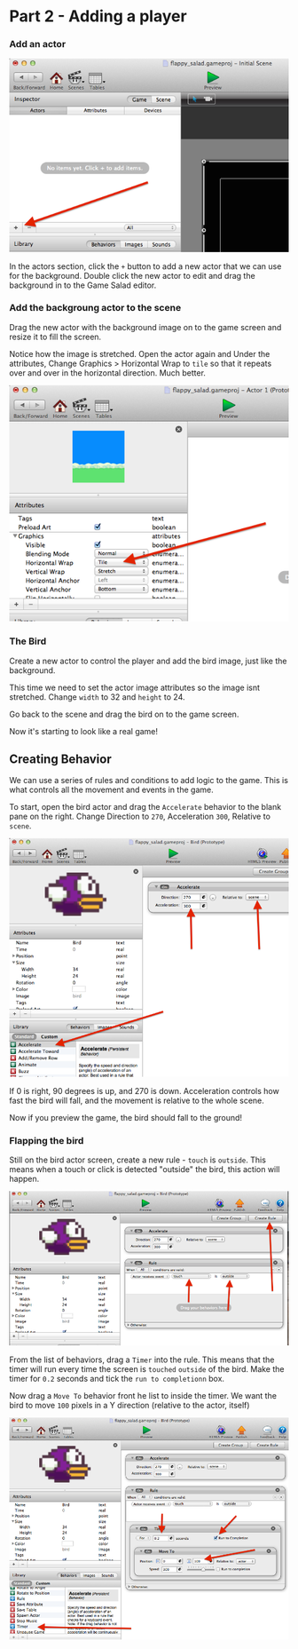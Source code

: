 # Part 2 - Adding a player

### Add an actor

![add actor](screenshots/1_add_actor.png)

In the actors section, click the `+` button to add a new actor that we can use for the background. Double click the new actor to edit and drag the background in to the Game Salad editor.

### Add the backgroung actor to the scene
Drag the new actor with the background image on to the game screen and resize it to fill the screen.

Notice how the image is stretched. Open the actor again and Under the attributes, Change Graphics > Horizontal Wrap to `tile` so that it repeats over and over in the horizontal direction. Much better.

![change attributes](screenshots/2_actor_graphics.png)

### The Bird
Create a new actor to control the player and add the bird image, just like the background.

This time we need to set the actor image attributes so the image isnt stretched. Change `width` to 32 and `height` to 24.

Go back to the scene and drag the bird on to the game screen.

Now it's starting to look like a real game!

## Creating Behavior

We can use a series of rules and conditions to add logic to the game. This is what controls all the movement and events in the game.

To start, open the bird actor and drag the `Accelerate` behavior to the blank pane on the right. Change Direction to `270`, Acceleration `300`, Relative to `scene`.

![add acceleration](screenshots/3_gravity.png)

If 0 is right, 90 degrees is up, and 270 is down. Acceleration controls how fast the bird will fall, and the movement is relative to the whole scene.

Now if you preview the game, the bird should fall to the ground!

### Flapping the bird

Still on the bird actor screen, create a new rule - `touch` is `outside`. This means when a touch or click is detected "outside" the bird, this action will happen.

![touch rule](screenshots/4_touch_rule.png)

From the list of behaviors, drag a `Timer` into the rule. This means that the timer will run every time the screen is `touched` `outside` of the bird. Make the timer for `0.2` seconds and tick the `run to completionn` box.

Now drag a `Move To` behavior front he list to inside the timer. We want the bird to move `100` pixels in a Y direction (relative to the actor, itself)

![flap](screenshots/5_flap_motion.png)
